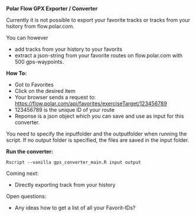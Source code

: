 **Polar Flow GPX Exporter / Converter**

Currently it is not possible to export your favorite tracks or tracks from your hsitory from flow.polar.com.

You can however 
* add tracks from your history to your favorits
* extract a json-string from your favorite routes on flow.polar.com with 500 gps-waypoints.

**How To:**
* Got to Favorites
* Click on the desired item
* Your browser sends a request to: https://flow.polar.com/api/favorites/exerciseTarget/123456789
* 123456789 is the unique ID of your route
* Reponse is a json object which you can save and use as input for this converter.



You need to specify the inputfolder and the outputfolder when running the script.
If no output folder is specified, the files are saved in the input folder.

**Run the converter:**

    Rscript --vanilla gps_converter_main.R input output


Coming next:
* Directly exporting track from your history

Open questions:
* Any ideas how to get a list of all your Favorit-IDs?
